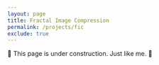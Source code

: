 ```yaml
---
layout: page
title: Fractal Image Compression
permalink: /projects/fic
exclude: true
---
```


:construction: This page is under construction. Just like me. :construction: